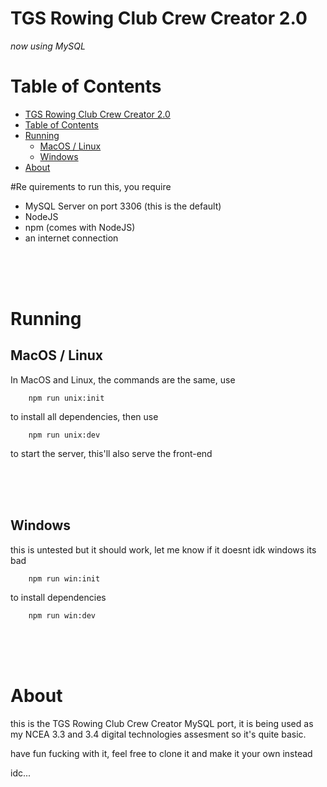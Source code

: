 # TGS Rowing Club Crew Creator 2.0
_now using MySQL_

# Table of Contents
- [TGS Rowing Club Crew Creator 2.0](#tgs-rowing-club-crew-creator-20)
- [Table of Contents](#table-of-contents)
- [Running](#running)
	- [MacOS / Linux](#macos--linux)
	- [Windows](#windows)
- [About](#about)

#Re quirements
to run this, you require

- MySQL Server on port 3306 (this is the default)
- NodeJS
- npm (comes with NodeJS)
- an internet connection

<br /><br /><br />

# Running
## MacOS / Linux
In MacOS and Linux, the commands are the same, use

```
	npm run unix:init
```

to install all dependencies, then use

```
	npm run unix:dev
```

to start the server, this'll also serve the front-end

<br /><br /><br />

## Windows
this is untested but it should work, let me know if it doesnt idk windows its bad

```
	npm run win:init
```

to install dependencies

```
	npm run win:dev
```

<br /><br /><br />

# About

this is the TGS Rowing Club Crew Creator MySQL port, it is being used as my NCEA 3.3 and 3.4 digital technologies assesment so it's quite basic.

have fun fucking with it, feel free to clone it and make it your own instead

idc...